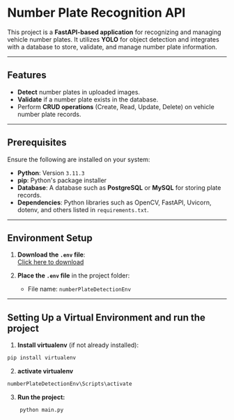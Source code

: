 # Number Plate Recognition API

This project is a **FastAPI-based application** for recognizing and managing vehicle number plates. It utilizes **YOLO** for object detection and integrates with a database to store, validate, and manage number plate information.

---

## Features

- **Detect** number plates in uploaded images.
- **Validate** if a number plate exists in the database.
- Perform **CRUD operations** (Create, Read, Update, Delete) on vehicle number plate records.

---

## Prerequisites

Ensure the following are installed on your system:

- **Python**: Version `3.11.3`
- **pip**: Python's package installer
- **Database**: A database such as **PostgreSQL** or **MySQL** for storing plate records.
- **Dependencies**: Python libraries such as OpenCV, FastAPI, Uvicorn, dotenv, and others listed in `requirements.txt`.

---

## Environment Setup

1. **Download the `.env` file**:  
   [Click here to download](https://drive.google.com/file/d/1Ga7DGgQz8QwqDq5aPoNpdyt7ZT5sfat7/view?usp=sharing)
   
2. **Place the `.env` file** in the project folder:
   - File name: `numberPlateDetectionEnv`

---

## Setting Up a Virtual Environment and run the project

1. **Install virtualenv** (if not already installed):  
```bash
pip install virtualenv
```
2. **activate  virtualenv**
```bash
numberPlateDetectionEnv\Scripts\activate
```
3. **Run the project:**
```bash
    python main.py

